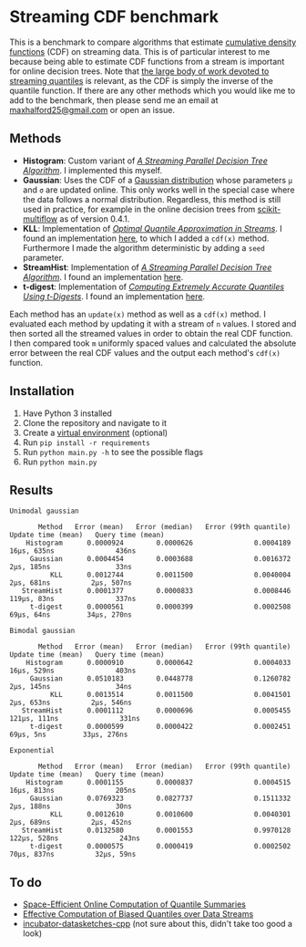 # Streaming CDF benchmark

This is a benchmark to compare algorithms that estimate [cumulative density functions](https://www.wikiwand.com/en/Cumulative_distribution_function) (CDF) on streaming data. This is of particular interest to me because being able to estimate CDF functions from a stream is important for online decision trees. Note that [the large body of work devoted to streaming quantiles](https://scholar.google.com/scholar?hl=en&as_sdt=0%2C5&q=streaming+quantiles&btnG=) is relevant, as the CDF is simply the inverse of the quantile function. If there are any other methods which you would like me to add to the benchmark, then please send me an email at [maxhalford25@gmail.com](mailto:maxhalford25@gmail.com) or open an issue.

## Methods

- **Histogram**: Custom variant of [*A Streaming Parallel Decision Tree Algorithm*](http://jmlr.org/papers/volume11/ben-haim10a/ben-haim10a.pdf). I implemented this myself.
- **Gaussian**: Uses the CDF of a [Gaussian distribution](https://www.wikiwand.com/en/Normal_distribution) whose parameters `μ` and `σ` are updated online. This only works well in the special case where the data follows a normal distribution. Regardless, this method is still used in practice, for example in the online decision trees from [scikit-multiflow](https://github.com/scikit-multiflow/scikit-multiflow) as of version 0.4.1.
- **KLL**: Implementation of [*Optimal Quantile Approximation in Streams*](https://arxiv.org/abs/1603.05346). I found an implementation [here](https://github.com/edoliberty/streaming-quantiles), to which I added a `cdf(x)` method. Furthermore I made the algorithm deterministic by adding a `seed` parameter.
- **StreamHist**: Implementation of [*A Streaming Parallel Decision Tree Algorithm*](http://jmlr.org/papers/volume11/ben-haim10a/ben-haim10a.pdf). I found an implementation [here](https://github.com/carsonfarmer/streamhist).
- **t-digest**: Implementation of [*Computing Extremely Accurate Quantiles Using t-Digests*](https://arxiv.org/abs/1902.04023). I found an implementation [here](https://github.com/CamDavidsonPilon/tdigest).

Each method has an `update(x)` method as well as a `cdf(x)` method. I evaluated each method by updating it with a stream of `n` values. I stored and then sorted all the streamed values in order to obtain the real CDF function. I then compared took `m` uniformly spaced values and calculated the absolute error between the real CDF values and the output each method's `cdf(x)` function.

## Installation

1. Have Python 3 installed
2. Clone the repository and navigate to it
3. Create a [virtual environment](https://docs.python-guide.org/dev/virtualenvs/) (optional)
4. Run `pip install -r requirements`
5. Run `python main.py -h` to see the possible flags
6. Run `python main.py`

## Results

```
Unimodal gaussian

       Method   Error (mean)   Error (median)   Error (99th quantile)   Update time (mean)   Query time (mean)
    Histogram      0.0000924        0.0000626               0.0004189          16μs, 635ns               436ns
     Gaussian      0.0004454        0.0003688               0.0016372           2μs, 185ns                33ns
          KLL      0.0012744        0.0011500               0.0040004           2μs, 681ns          2μs, 507ns
   StreamHist      0.0001377        0.0000833               0.0008446          119μs, 83ns               337ns
     t-digest      0.0000561        0.0000399               0.0002508           69μs, 64ns         34μs, 270ns

Bimodal gaussian

       Method   Error (mean)   Error (median)   Error (99th quantile)   Update time (mean)   Query time (mean)
    Histogram      0.0000910        0.0000642               0.0004033          16μs, 529ns               403ns
     Gaussian      0.0510183        0.0448778               0.1260782           2μs, 145ns                34ns
          KLL      0.0013514        0.0011500               0.0041501           2μs, 653ns          2μs, 546ns
   StreamHist      0.0001112        0.0000696               0.0005455         121μs, 111ns               331ns
     t-digest      0.0000599        0.0000422               0.0002451            69μs, 5ns         33μs, 276ns

Exponential

       Method   Error (mean)   Error (median)   Error (99th quantile)   Update time (mean)   Query time (mean)
    Histogram      0.0001155        0.0000837               0.0004515          16μs, 813ns               205ns
     Gaussian      0.0769323        0.0827737               0.1511332           2μs, 188ns                30ns
          KLL      0.0012610        0.0010600               0.0040301           2μs, 689ns          2μs, 452ns
   StreamHist      0.0132580        0.0001553               0.9970128         122μs, 528ns               243ns
     t-digest      0.0000575        0.0000419               0.0002502          70μs, 837ns          32μs, 59ns
```

## To do

- [Space-Efficient Online Computation of Quantile Summaries](http://infolab.stanford.edu/~datar/courses/cs361a/papers/quantiles.pdf)
- [Effective Computation of Biased Quantiles over Data Streams](https://www.cs.rutgers.edu/~muthu/bquant.pdf)
- [incubator-datasketches-cpp](https://github.com/apache/incubator-datasketches-cpp/tree/master/python) (not sure about this, didn't take too good a look)
